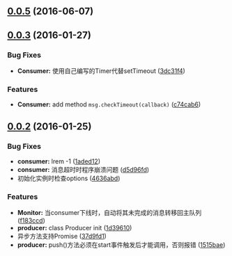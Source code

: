 <a name="0.0.5"></a>
## [0.0.5](https://github.com/SuperID/super-queue/compare/v0.0.3...v0.0.5) (2016-06-07)




<a name="0.0.3"></a>
## [0.0.3](https://github.com/SuperID/super-queue/compare/v0.0.2...v0.0.3) (2016-01-27)


### Bug Fixes

* **Consumer:** 使用自己编写的Timer代替setTimeout ([3dc31f4](https://github.com/SuperID/super-queue/commit/3dc31f4))

### Features

* **Consumer:** add method `msg.checkTimeout(callback)` ([c74cab6](https://github.com/SuperID/super-queue/commit/c74cab6))



<a name="0.0.2"></a>
## [0.0.2](https://github.com/SuperID/super-queue/compare/1d39610...v0.0.2) (2016-01-25)


### Bug Fixes

* **consumer:** lrem -1 ([1aded12](https://github.com/SuperID/super-queue/commit/1aded12))
* **consumer:** 消息超时时程序崩溃问题 ([d5d96fd](https://github.com/SuperID/super-queue/commit/d5d96fd))
* 初始化实例时检查options ([4636abd](https://github.com/SuperID/super-queue/commit/4636abd))

### Features

* **Monitor:** 当consumer下线时，自动将其未完成的消息转移回主队列 ([f183ccd](https://github.com/SuperID/super-queue/commit/f183ccd))
* **producer:** class Producer init ([1d39610](https://github.com/SuperID/super-queue/commit/1d39610))
* 异步方法支持Promise ([37d9fd1](https://github.com/SuperID/super-queue/commit/37d9fd1))
* **producer:** push()方法必须在start事件触发后才能调用，否则报错 ([1515bae](https://github.com/SuperID/super-queue/commit/1515bae))



